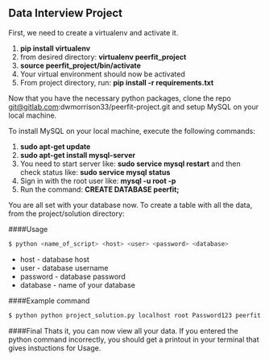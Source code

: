 ## Data Interview Project

First, we need to create a virtualenv and activate it.

1. **pip install virtualenv**
2. from desired directory: **virtualenv peerfit_project**
3. **source peerfit_project/bin/activate**
4. Your virtual environment should now be activated
5. From project directory, run: **pip install -r requirements.txt**

Now that you have the necessary python packages, clone the repo git@gitlab.com:dwmorrison33/peerfit-project.git and setup MySQL on your local machine.

To install MySQL on your local machine, execute the following commands:
1. **sudo apt-get update**
2. **sudo apt-get install mysql-server**
3. You need to start server like: **sudo service mysql restart** and then check status like: **sudo service mysql status**
4. Sign in with the root user like:
	**mysql -u root -p**
5. Run the command: **CREATE DATABASE peerfit;**

You are all set with your database now. To create a table with all the data, from the project/solution directory:

####Usage

```sh
$ python <name_of_script> <host> <user> <password> <database>
```

* host - database host
* user - database username
* password - database password
* database - name of your database

####Example command

```sh
$ python python project_solution.py localhost root Password123 peerfit
```

####Final
Thats it, you can now view all your data. If you entered the python command incorrectly, you should get a printout in your terminal that gives instuctions for Usage.